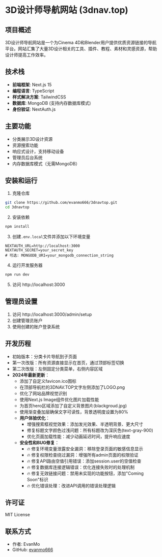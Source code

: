 # 3D设计师导航网站 (3dnav.top)

## 项目概述
3D设计师导航网站是一个为Cinema 4D和Blender用户提供优质资源链接的导航平台。网站汇集了大量3D设计相关的工具、插件、教程、素材和灵感资源，帮助设计师提高工作效率。

## 技术栈
- **前端框架**: Next.js 15
- **编程语言**: TypeScript
- **样式解决方案**: TailwindCSS
- **数据库**: MongoDB (支持内存数据库模式)
- **身份验证**: NextAuth.js

## 主要功能
- 分类展示3D设计资源
- 资源搜索功能
- 响应式设计，支持移动设备
- 管理员后台系统
- 内存数据库模式（无需MongoDB）

## 安装和运行
1. 克隆仓库
```bash
git clone https://github.com/evanmo666/3dnavtop.git
cd 3dnavtop
```

2. 安装依赖
```bash
npm install
```

3. 创建`.env.local`文件并添加以下环境变量
```
NEXTAUTH_URL=http://localhost:3000
NEXTAUTH_SECRET=your_secret_key
# 可选: MONGODB_URI=your_mongodb_connection_string
```

4. 运行开发服务器
```bash
npm run dev
```

5. 访问 http://localhost:3000

## 管理员设置
1. 访问 http://localhost:3000/admin/setup
2. 创建管理员账户
3. 使用创建的账户登录系统

## 开发历程
- 初始版本：分类卡片导航到子页面
- 第一次改版：所有资源直接显示在首页，通过顶部标签切换
- 第二次改版：左侧固定分类菜单，右侧内容区域
- **2024年最新更新**：
  - 添加了自定义favicon.ico图标
  - 在顶部导航栏的3DNAV.TOP文字左侧添加了LOGO.png
  - 优化了网站品牌视觉识别
  - 使用Next.js Image组件优化图片加载性能
  - 为首页hero区域添加了自定义背景图片(blackgroud.jpg)
  - 使用渐变叠加层确保文字可读性，背景透明度设置为80%
  - **用户体验优化**：
    - 增强搜索框视觉效果：添加发光效果、半透明背景、更大尺寸
    - 修复标题文字颜色过浅问题：所有标题改为深灰色(text-gray-900)
    - 优化页面加载性能：减少动画延迟时间，提升响应速度
  - **安全性和BUG修复**：
    - 🔥 修复环境变量泄露安全漏洞：移除登录页面的敏感信息显示
    - 🔥 修复权限检查绕过漏洞：增强所有admin页面的权限验证
    - 🔥 修复API路由空值引用错误：添加session.user的空值检查
    - 🔥 修复数据库连接逻辑错误：优化连接失败时的处理机制
    - 🔥 修复无效链接问题：禁用未实现的功能按钮，添加"Coming Soon"标识
    - 🔥 优化错误处理：改进API调用的错误处理逻辑

## 许可证
MIT License

## 联系方式
- 作者: EvanMo
- GitHub: [evanmo666](https://github.com/evanmo666)
